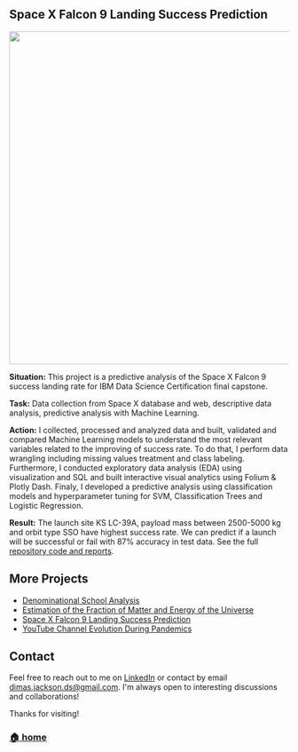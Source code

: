 ## Space X Falcon 9 Landing Success Prediction

<img src="https://github.com/dimasjackson/dimasjackson.github.io/assets/114688989/5efc1810-0663-4894-8338-a0c14b2bdd14" width="600" />

**Situation:** This project is a predictive analysis of the Space X Falcon 9 success landing rate for IBM Data Science Certification final capstone.

**Task:** Data collection from Space X database and web, descriptive data analysis, predictive analysis with Machine Learning.

**Action:** I collected, processed and analyzed data and built, validated and compared Machine Learning models to understand the most relevant variables related to
the improving of success rate. To do that, I perform data wrangling including missing values treatment and class labeling. Furthermore, I conducted exploratory data analysis (EDA) using visualization
and SQL and built interactive visual analytics using Folium & Plotly Dash. Finaly, I developed a predictive analysis using classification models and hyperparameter tuning for SVM, Classification Trees and Logistic Regression.

**Result:** The launch site KS LC-39A, payload mass between 2500-5000 kg and orbit type SSO have highest success rate. We can predict if a launch will be successful or fail with 87% accuracy in
test data. See the full [repository code and reports](https://github.com/dimasjackson/Space-X-landing-success-analysis/tree/main).

## More Projects

* [Denominational School Analysis](./school.md)
* [Estimation of the Fraction of Matter and Energy of the Universe](./universe.md)
* [Space X Falcon 9 Landing Success Prediction](./spacex.md)
* [YouTube Channel Evolution During Pandemics](./youtube.md)

## Contact

Feel free to reach out to me on [LinkedIn](https://www.linkedin.com/in/dimas-jackson) or contact by email [dimas.jackson.ds@gmail.com](mailto:dimas.jackson.ds@gmail.com). I'm always open to interesting discussions and collaborations!

Thanks for visiting!

### [🏠 home](../)
